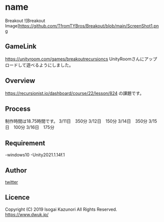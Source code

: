 # name
Breakout
![Breakout Image]https://github.com/TfromTYBros/Breakout/blob/main/ScreenShot1.png

## GameLink
https://unityroom.com/games/breakoutrecursioncs
UnityRoomさんにアップロードして遊べるようにしました。

## Overview
https://recursionist.io/dashboard/course/22/lesson/824
の課題です。

## Process
制作時間は18.75時間です。
3/11日　350分
3/12日　150分
3/14日　350分
3/15日　100分
3/16日　175分

## Requirement
-windows10
-Unity2021.1.14f.1

## Author

[twitter](https://twitter.com/HappyRoutineEL)

## Licence
Copyright (C) 2019 Isogai Kazunori All Rights Reserved.
https://www.dwuk.jp/
